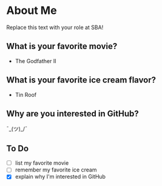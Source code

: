 # About Me
Replace this text with your role at SBA!

## What is your favorite movie?
* The Godfather II

## What is your favorite ice cream flavor?
* Tin Roof

## Why are you interested in GitHub?
¯\_(ツ)_/¯ 

## To Do
- [ ] list my favorite movie
- [ ] remember my favorite ice cream
- [X] explain why I'm interested in GitHub
